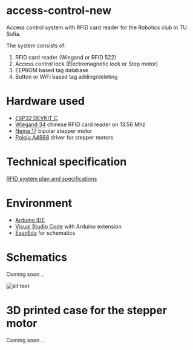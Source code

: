 # access-control-new
Access control system with RFID card reader for the Robotics club in TU Sofia.

The system consists of:
1. RFID card reader (Wiegand or RFID 522)
2. Access control lock (Electromagnetic lock or Step motor)
3. EEPROM based tag database
4. Button or WiFi based tag adding/deleting

# Hardware used

- [ESP32 DEVKIT C](https://www.espressif.com/en/products/devkits/esp32-devkitc/overview)
- [Wiegand 34](https://www.banggood.com/Long-Range-RFID-Card-Reader-13_56MHZ125KHZ-Proximity-Card-Access-Control-Reader-Wiegand34-IP65-Waterproof-NFC-Reader-p-1534554.html) chinese RFID card reader on 13.56 Mhz
- [Nema 17](https://erelement.com/motori-reduktori/stepper-motor-12) bipolar stepper motor
- [Pololu A4988](https://erelement.com/motor-control/motor-driver-a4988) driver for stepper motors

# Technical specification 
[RFID system plan and specifications](https://docs.google.com/document/d/1yX86LziYzrwqBx-fCvdq2RcesHaJ3FzYKwYy3UPbjlI)

# Environment

- [Arduino IDE](https://www.arduino.cc/en/Main/Software)
- [Visual Studio Code](https://code.visualstudio.com/download) with Arduino extension
- [EasyEda](https://easyeda.com/page/download) for schematics

# Schematics

Coming soon ..

![alt text](https://cdn.discordapp.com/attachments/332861936926588929/807236174590509066/Schematic_test-access-control_2021-02-05_15-07-29.png)

# 3D printed case for the stepper motor

Coming soon ..
